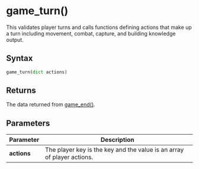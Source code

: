 # game_turn()
This validates player turns and calls functions defining actions that
make up a turn including movement, combat, capture, and building knowledge output.

## Syntax
```python
game_turn(dict actions)
```

## Returns
The data returned from [game_end()](game_end().md).

## Parameters
|Parameter      |Description                                                            |
|---------------|-----------------------------------------------------------------------|
|**actions**    |The player key is the key and the value is an array of player actions. |